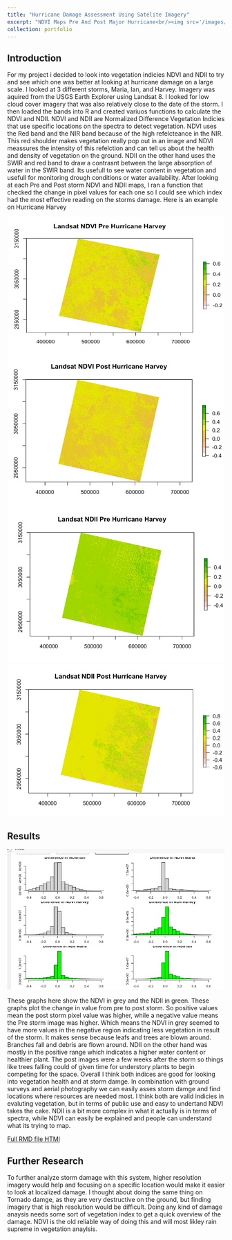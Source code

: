 ```yaml
---
title: "Hurricane Damage Assessment Using Satelite Imagery"
excerpt: "NDVI Maps Pre And Post Major Hurricane<br/><img src='/images/Harvey.png'>"
collection: portfolio
---
```


## Introduction
   For my project i decided to look into vegetation indicies NDVI and NDII to try and see which one was better at looking at hurricane damage on a large scale. I looked at 3 different storms, Maria, Ian, and Harvey. Imagery was aquired from the USGS Earth Explorer using Landsat 8. I looked for low cloud cover imagery that was also relatively close to the date of the storm. I then loaded the bands into R and created variuos functions to calculate the NDVI and NDII.
   NDVI and NDII are Normalized Difference Vegetation Indicies that use specific locations on the spectra to detect vegetation. NDVI uses the Red band and the NIR band because of the high refelcteance in the NIR. This red shoulder makes vegetation really pop out in an image and NDVI meassures the intensity of this refelction and can tell us about the health and density of vegetation on the ground. NDII on the other hand uses the SWIR and red band to draw a contrasnt between the large absorption of water in the SWIR band. Its usefull to see water content in vegetation and usefull for monitoring drough conditions or water availability.
   After looking at each Pre and Post storm NDVI and NDII maps, I ran a function that checked the change in pixel values for each one so I could see which index had the most effective reading on the storms damage.  Here is an example on Hurricane Harvey
     
   ![Harvey](/images/Pre.png "Pre NDVI Harvey")
   ![Harvey](/images/Post.png "Post NDVI Harvey")
   ![Harveyii](/images/PreII.png "Pre NDII Harvey")
   ![Harveyii2](/images/PostII.png "Post NDII Harvey")
     
   ## Results
   
   ![Overall](/images/OverallGraphs.png "OverallGraphs")
   
  These graphs here show the NDVI in grey and the NDII in green. These graphs plot the change in value from pre to post storm. So positive values mean the post storm pixel value was higher, while a negative value means the Pre storm image was higher. Which means the NDVI in grey seemed to have more values in the negative region indicating less vegetation in result of the storm. It makes sense because leafs and trees are blown around. Branches fall and debris are flown around. NDII on the other hand was mostly in the positive range which indicates a higher water content or healthier plant. The post images were a few weeks after the storm so things like trees falling could of given time for understory plants to begin competing for the space. Overall I think both indices are good for looking into vegetation health and at storm damge. In combination with ground surveys and aerial photography we can easily asses storm damge and find locations where resources are needed most.
  I think both are valid indicies in evaluting vegetation, but in terms of public use and easy to undertand NDVI takes the cake. NDII is a bit more complex in what it actually is in terms of spectra, while NDVI can easily be explained and people can understand what its trying to map. 
   
<a href="https://maxcoops123.github.io/portfolio/finalprojectNDVI.html" target="_blank">Full RMD file HTMl</a>
   
   ## Further Research

  To further analyze storm damage with this system, higher resolution imagery would help and focusing on a specific location would make it easier to look at localized damage. I thought about doing the same thing on Tornado damge, as they are very destructive on the ground, but finding imagery that is high resolution would be difficult. Doing any kind of damage anaysis needs some sort of vegetation index to get a quick overview of the damage. NDVI is the old reliable way of doing this and will most likley rain supreme in vegetation anaylsis.
